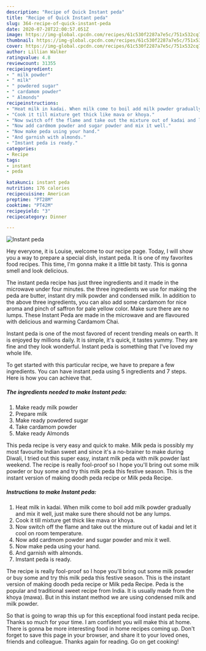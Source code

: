 ```yaml
---
description: "Recipe of Quick Instant peda"
title: "Recipe of Quick Instant peda"
slug: 364-recipe-of-quick-instant-peda
date: 2020-07-28T22:00:57.051Z
image: https://img-global.cpcdn.com/recipes/61c530f2287a7e5c/751x532cq70/instant-peda-recipe-main-photo.jpg
thumbnail: https://img-global.cpcdn.com/recipes/61c530f2287a7e5c/751x532cq70/instant-peda-recipe-main-photo.jpg
cover: https://img-global.cpcdn.com/recipes/61c530f2287a7e5c/751x532cq70/instant-peda-recipe-main-photo.jpg
author: Lillian Walker
ratingvalue: 4.8
reviewcount: 31355
recipeingredient:
- " milk powder"
- " milk"
- " powdered sugar"
- " cardamom powder"
- " Almonds"
recipeinstructions:
- "Heat milk in kadai. When milk come to boil add milk powder gradually and mix it well, just make sure there should not be any lumps."
- "Cook it till mixture get thick like mava or khoya."
- "Now switch off the flame and take out the mixture out of kadai and let it cool on room temperature."
- "Now add cardmom powder and sugar powder and mix it well."
- "Now make peda using your hand."
- "And garnish with almonds."
- "Imstant peda is ready."
categories:
- Recipe
tags:
- instant
- peda

katakunci: instant peda 
nutrition: 176 calories
recipecuisine: American
preptime: "PT28M"
cooktime: "PT42M"
recipeyield: "3"
recipecategory: Dinner

---
```



![Instant peda](https://img-global.cpcdn.com/recipes/61c530f2287a7e5c/751x532cq70/instant-peda-recipe-main-photo.jpg)

Hey everyone, it is Louise, welcome to our recipe page. Today, I will show you a way to prepare a special dish, instant peda. It is one of my favorites food recipes. This time, I'm gonna make it a little bit tasty. This is gonna smell and look delicious.

The instant peda recipe has just three ingredients and it made in the microwave under four minutes. the three ingredients we use for making the peda are butter, instant dry milk powder and condensed milk. In addition to the above three ingredients, you can also add some cardamom for nice aroma and pinch of saffron for pale yellow color. Make sure there are no lumps. These Instant Peda are made in the microwave and are flavoured with delicious and warming Cardamom Chai.

Instant peda is one of the most favored of recent trending meals on earth. It is enjoyed by millions daily. It is simple, it's quick, it tastes yummy. They are fine and they look wonderful. Instant peda is something that I've loved my whole life.


To get started with this particular recipe, we have to prepare a few ingredients. You can have instant peda using 5 ingredients and 7 steps. Here is how you can achieve that.

<!--inarticleads1-->

##### The ingredients needed to make Instant peda:

1. Make ready  milk powder
1. Prepare  milk
1. Make ready  powdered sugar
1. Take  cardamom powder
1. Make ready  Almonds


This peda recipe is very easy and quick to make. Milk peda is possibly my most favourite Indian sweet and since it&#39;s a no-brainer to make during Diwali, I tried out this super easy, instant milk peda with milk powder last weekend. The recipe is really fool-proof so I hope you&#39;ll bring out some milk powder or buy some and try this milk peda this festive season. This is the instant version of making doodh peda recipe or Milk peda Recipe. 

<!--inarticleads2-->

##### Instructions to make Instant peda:

1. Heat milk in kadai. When milk come to boil add milk powder gradually and mix it well, just make sure there should not be any lumps.
1. Cook it till mixture get thick like mava or khoya.
1. Now switch off the flame and take out the mixture out of kadai and let it cool on room temperature.
1. Now add cardmom powder and sugar powder and mix it well.
1. Now make peda using your hand.
1. And garnish with almonds.
1. Imstant peda is ready.


The recipe is really fool-proof so I hope you&#39;ll bring out some milk powder or buy some and try this milk peda this festive season. This is the instant version of making doodh peda recipe or Milk peda Recipe. Peda is the popular and traditional sweet recipe from India. It is usually made from the khoya (mawa). But in this instant method we are using condensed milk and milk powder. 

So that is going to wrap this up for this exceptional food instant peda recipe. Thanks so much for your time. I am confident you will make this at home. There is gonna be more interesting food in home recipes coming up. Don't forget to save this page in your browser, and share it to your loved ones, friends and colleague. Thanks again for reading. Go on get cooking!
